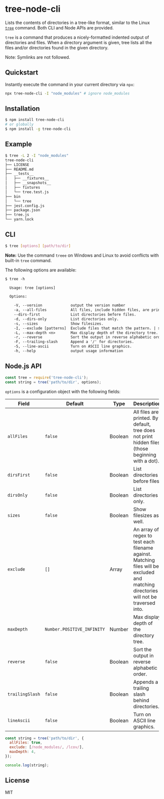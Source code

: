 # tree-node-cli

Lists the contents of directories in a tree-like format, similar to the Linux [`tree`](https://linux.die.net/man/1/tree) command. Both CLI and Node APIs are provided.

`tree` is a command that produces a nicely-formatted indented output of directories and files. When a directory argument is given, tree lists all the files and/or directories found in the given directory.

Note: Symlinks are not followed.

## Quickstart

Instantly execute the command in your current directory via `npx`:

```bash
npx tree-node-cli -I "node_modules" # ignore node_modules
```

## Installation

```bash
$ npm install tree-node-cli
# or globally
$ npm install -g tree-node-cli
```

## Example

```bash
$ tree -L 2 -I "node_modules"
tree-node-cli
├── LICENSE
├── README.md
├── __tests__
│   ├── __fixtures__
│   ├── __snapshots__
│   ├── fixtures
│   └── tree.test.js
├── bin
│   └── tree
├── jest.config.js
├── package.json
├── tree.js
└── yarn.lock
```

## CLI

```bash
$ tree [options] [path/to/dir]
```

**Note:** Use the command `treee` on Windows and Linux to avoid conflicts with built-in `tree` command.

The following options are available:

```txt
$ tree -h

  Usage: tree [options]

  Options:

    -V, --version             output the version number
    -a, --all-files           All files, include hidden files, are printed.
    --dirs-first              List directories before files.
    -d, --dirs-only           List directories only.
    -s, --sizes               Show filesizes.
    -I, --exclude [patterns]  Exclude files that match the pattern. | separates alternate patterns. Wrap your entire pattern in double quotes. E.g. `"node_modules|coverage".
    -L, --max-depth <n>       Max display depth of the directory tree.
    -r, --reverse             Sort the output in reverse alphabetic order.
    -F, --trailing-slash      Append a '/' for directories.
    -S, --line-ascii          Turn on ASCII line graphics.
    -h, --help                output usage information
```

## Node.js API

```js
const tree = require('tree-node-cli');
const string = tree('path/to/dir', options);
```

`options` is a configuration object with the following fields:

| Field           | Default                    | Type    | Description                                                                                                                           |
| --------------- | -------------------------- | ------- | ------------------------------------------------------------------------------------------------------------------------------------- |
| `allFiles`      | `false`                    | Boolean | All files are printed. By default, tree does not print hidden files (those beginning with a dot).                                     |
| `dirsFirst`     | `false`                    | Boolean | List directories before files.                                                                                                        |
| `dirsOnly`      | `false`                    | Boolean | List directories only.                                                                                                                |
| `sizes`         | `false`                    | Boolean | Show filesizes as well.                                                                                                               |
| `exclude`       | `[]`                       | Array   | An array of regex to test each filename against. Matching files will be excluded and matching directories will not be traversed into. |
| `maxDepth`      | `Number.POSITIVE_INFINITY` | Number  | Max display depth of the directory tree.                                                                                              |
| `reverse`       | `false`                    | Boolean | Sort the output in reverse alphabetic order.                                                                                          |
| `trailingSlash` | `false`                    | Boolean | Appends a trailing slash behind directories.                                                                                          |
| `lineAscii`     | `false`                    | Boolean | Turn on ASCII line graphics.                                                                                                          |

```js
const string = tree('path/to/dir', {
  allFiles: true,
  exclude: [/node_modules/, /lcov/],
  maxDepth: 4,
});

console.log(string);
```

## License

MIT
